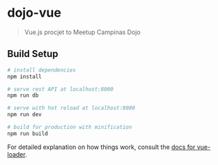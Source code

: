 # dojo-vue

> Vue.js procjet to Meetup Campinas Dojo

## Build Setup

``` bash
# install dependencies
npm install

# serve rest API at localhost:8000
npm run db

# serve with hot reload at localhost:8080
npm run dev

# build for production with minification
npm run build
```

For detailed explanation on how things work, consult the [docs for vue-loader](http://vuejs.github.io/vue-loader).
